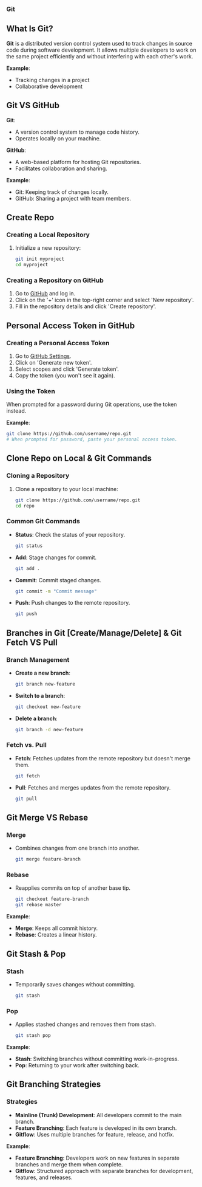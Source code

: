 ### Git 



## What Is Git?

**Git** is a distributed version control system used to track changes in source code during software development. It allows multiple developers to work on the same project efficiently and without interfering with each other's work.

**Example**:
- Tracking changes in a project
- Collaborative development



## Git VS GitHub

**Git**:
- A version control system to manage code history.
- Operates locally on your machine.
  
**GitHub**:
- A web-based platform for hosting Git repositories.
- Facilitates collaboration and sharing.

**Example**:
- Git: Keeping track of changes locally.
- GitHub: Sharing a project with team members.



## Create Repo

### Creating a Local Repository

1. Initialize a new repository:
   ```bash
   git init myproject
   cd myproject
   ```

### Creating a Repository on GitHub

1. Go to [GitHub](https://github.com) and log in.
2. Click on the '+' icon in the top-right corner and select 'New repository'.
3. Fill in the repository details and click 'Create repository'.



## Personal Access Token in GitHub

### Creating a Personal Access Token

1. Go to [GitHub Settings](https://github.com/settings/tokens).
2. Click on 'Generate new token'.
3. Select scopes and click 'Generate token'.
4. Copy the token (you won't see it again).

### Using the Token

When prompted for a password during Git operations, use the token instead.

**Example**:
```bash
git clone https://github.com/username/repo.git
# When prompted for password, paste your personal access token.
```



## Clone Repo on Local & Git Commands

### Cloning a Repository

1. Clone a repository to your local machine:
   ```bash
   git clone https://github.com/username/repo.git
   cd repo
   ```

### Common Git Commands

- **Status**: Check the status of your repository.
  ```bash
  git status
  ```
- **Add**: Stage changes for commit.
  ```bash
  git add .
  ```
- **Commit**: Commit staged changes.
  ```bash
  git commit -m "Commit message"
  ```
- **Push**: Push changes to the remote repository.
  ```bash
  git push
  ```



## Branches in Git [Create/Manage/Delete] & Git Fetch VS Pull

### Branch Management

- **Create a new branch**:
  ```bash
  git branch new-feature
  ```
- **Switch to a branch**:
  ```bash
  git checkout new-feature
  ```
- **Delete a branch**:
  ```bash
  git branch -d new-feature
  ```

### Fetch vs. Pull

- **Fetch**: Fetches updates from the remote repository but doesn't merge them.
  ```bash
  git fetch
  ```
- **Pull**: Fetches and merges updates from the remote repository.
  ```bash
  git pull
  ```



## Git Merge VS Rebase

### Merge

- Combines changes from one branch into another.
  ```bash
  git merge feature-branch
  ```

### Rebase

- Reapplies commits on top of another base tip.
  ```bash
  git checkout feature-branch
  git rebase master
  ```

**Example**:
- **Merge**: Keeps all commit history.
- **Rebase**: Creates a linear history.



## Git Stash & Pop

### Stash

- Temporarily saves changes without committing.
  ```bash
  git stash
  ```

### Pop

- Applies stashed changes and removes them from stash.
  ```bash
  git stash pop
  ```

**Example**:
- **Stash**: Switching branches without committing work-in-progress.
- **Pop**: Returning to your work after switching back.



## Git Branching Strategies

### Strategies

- **Mainline (Trunk) Development**: All developers commit to the main branch.
- **Feature Branching**: Each feature is developed in its own branch.
- **Gitflow**: Uses multiple branches for feature, release, and hotfix.

**Example**:
- **Feature Branching**: Developers work on new features in separate branches and merge them when complete.
- **Gitflow**: Structured approach with separate branches for development, features, and releases.


